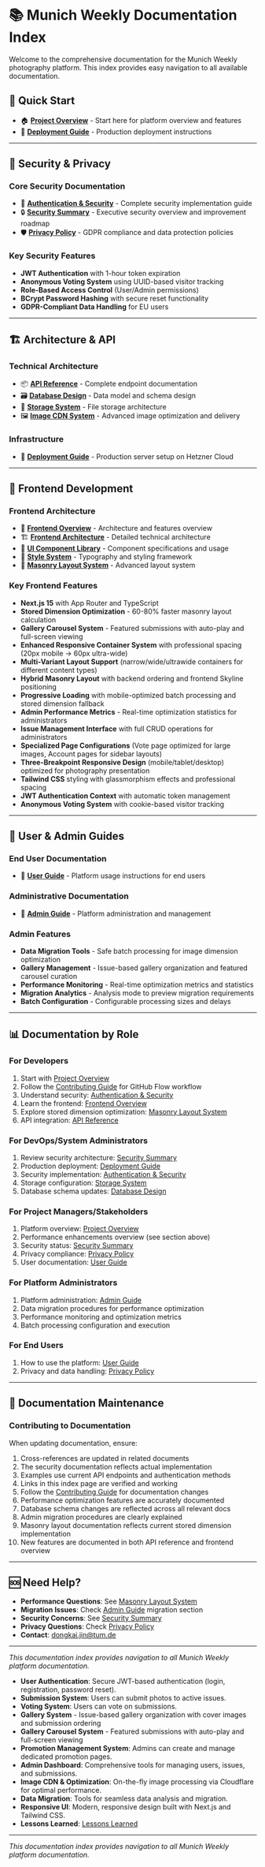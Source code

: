 # 📚 Munich Weekly Documentation Index

Welcome to the comprehensive documentation for the Munich Weekly photography platform. This index provides easy navigation to all available documentation.

## 🚀 Quick Start

- 🏠 **[Project Overview](../README.md)** - Start here for platform overview and features
- 🚀 **[Deployment Guide](./deployment.md)** - Production deployment instructions

---

## 🔐 Security & Privacy

### Core Security Documentation
- 🔐 **[Authentication & Security](./auth.md)** - Complete security implementation guide
- 🔒 **[Security Summary](./security-summary.md)** - Executive security overview and improvement roadmap
- 🛡️ **[Privacy Policy](./privacy.md)** - GDPR compliance and data protection policies

### Key Security Features
- **JWT Authentication** with 1-hour token expiration
- **Anonymous Voting System** using UUID-based visitor tracking
- **Role-Based Access Control** (User/Admin permissions)
- **BCrypt Password Hashing** with secure reset functionality
- **GDPR-Compliant Data Handling** for EU users

---

## 🏗️ Architecture & API

### Technical Architecture
- 📦 **[API Reference](./api.md)** - Complete endpoint documentation
- 🗃️ **[Database Design](./database.md)** - Data model and schema design
- 💾 **[Storage System](./storage.md)** - File storage architecture
- 🖼️ **[Image CDN System](./image-cdn.md)** - Advanced image optimization and delivery

### Infrastructure
- 🚀 **[Deployment Guide](./deployment.md)** - Production server setup on Hetzner Cloud

---

## 📱 Frontend Development

### Frontend Architecture
- 📱 **[Frontend Overview](./frontend-overview.md)** - Architecture and features overview
- 🏗️ **[Frontend Architecture](./frontend-architecture.md)** - Detailed technical architecture
- 🧩 **[UI Component Library](./ui-components.md)** - Component specifications and usage
- 🎨 **[Style System](./style-system.md)** - Typography and styling framework
- 🧱 **[Masonry Layout System](./masonry-layout-system.md)** - Advanced layout system

### Key Frontend Features
- **Next.js 15** with App Router and TypeScript
- **Stored Dimension Optimization** - 60-80% faster masonry layout calculation
- **Gallery Carousel System** - Featured submissions with auto-play and full-screen viewing
- **Enhanced Responsive Container System** with professional spacing (20px mobile → 60px ultra-wide)
- **Multi-Variant Layout Support** (narrow/wide/ultrawide containers for different content types)
- **Hybrid Masonry Layout** with backend ordering and frontend Skyline positioning
- **Progressive Loading** with mobile-optimized batch processing and stored dimension fallback
- **Admin Performance Metrics** - Real-time optimization statistics for administrators
- **Issue Management Interface** with full CRUD operations for administrators
- **Specialized Page Configurations** (Vote page optimized for large images, Account pages for sidebar layouts)
- **Three-Breakpoint Responsive Design** (mobile/tablet/desktop) optimized for photography presentation
- **Tailwind CSS** styling with glassmorphism effects and professional spacing
- **JWT Authentication Context** with automatic token management
- **Anonymous Voting System** with cookie-based visitor tracking

---

## 👥 User & Admin Guides

### End User Documentation
- 👤 **[User Guide](./user-guide.md)** - Platform usage instructions for end users

### Administrative Documentation
- 🔧 **[Admin Guide](./admin-guide.md)** - Platform administration and management

### Admin Features
- **Data Migration Tools** - Safe batch processing for image dimension optimization
- **Gallery Management** - Issue-based gallery organization and featured carousel curation
- **Performance Monitoring** - Real-time optimization metrics and statistics
- **Migration Analytics** - Analysis mode to preview migration requirements
- **Batch Configuration** - Configurable processing sizes and delays

---

## 📊 Documentation by Role

### For Developers
1. Start with [Project Overview](../README.md)
2. Follow the [Contributing Guide](./contributing.md) for GitHub Flow workflow
3. Understand security: [Authentication & Security](./auth.md)
4. Learn the frontend: [Frontend Overview](./frontend-overview.md)
5. Explore stored dimension optimization: [Masonry Layout System](./masonry-layout-system.md)
6. API integration: [API Reference](./api.md)

### For DevOps/System Administrators
1. Review security architecture: [Security Summary](./security-summary.md)
2. Production deployment: [Deployment Guide](./deployment.md)
3. Security implementation: [Authentication & Security](./auth.md)
4. Storage configuration: [Storage System](./storage.md)
5. Database schema updates: [Database Design](./database.md)

### For Project Managers/Stakeholders
1. Platform overview: [Project Overview](../README.md)
2. Performance enhancements overview (see section above)
3. Security status: [Security Summary](./security-summary.md)
4. Privacy compliance: [Privacy Policy](./privacy.md)
5. User documentation: [User Guide](./user-guide.md)

### For Platform Administrators
1. Platform administration: [Admin Guide](./admin-guide.md)
2. Data migration procedures for performance optimization
3. Performance monitoring and optimization metrics
4. Batch processing configuration and execution

### For End Users
1. How to use the platform: [User Guide](./user-guide.md)
2. Privacy and data handling: [Privacy Policy](./privacy.md)

---

## 🔄 Documentation Maintenance

### Contributing to Documentation
When updating documentation, ensure:
1. Cross-references are updated in related documents
2. The security documentation reflects actual implementation
3. Examples use current API endpoints and authentication methods
4. Links in this index page are verified and working
5. Follow the [Contributing Guide](./contributing.md) for documentation changes
6. Performance optimization features are accurately documented
7. Database schema changes are reflected across all relevant docs
8. Admin migration procedures are clearly explained
9. Masonry layout documentation reflects current stored dimension implementation
10. New features are documented in both API reference and frontend overview

---

## 🆘 Need Help?

- **Performance Questions**: See [Masonry Layout System](./masonry-layout-system.md)
- **Migration Issues**: Check [Admin Guide](./admin-guide.md) migration section
- **Security Concerns**: See [Security Summary](./security-summary.md)
- **Privacy Questions**: Check [Privacy Policy](./privacy.md)
- **Contact**: dongkai.jin@tum.de

---

*This documentation index provides navigation to all Munich Weekly platform documentation.*

- **User Authentication**: Secure JWT-based authentication (login, registration, password reset).
- **Submission System**: Users can submit photos to active issues.
- **Voting System**: Users can vote on submissions.
- **Gallery System** - Issue-based gallery organization with cover images and submission ordering
- **Gallery Carousel System** - Featured submissions with auto-play and full-screen viewing
- **Promotion Management System**: Admins can create and manage dedicated promotion pages.
- **Admin Dashboard**: Comprehensive tools for managing users, issues, and submissions.
- **Image CDN & Optimization**: On-the-fly image processing via Cloudflare for optimal performance.
- **Data Migration**: Tools for seamless data analysis and migration.
- **Responsive UI**: Modern, responsive design built with Next.js and Tailwind CSS.
- **Lessons Learned**: [Lessons Learned](./lessons-learned.md)

---

*This documentation index provides navigation to all Munich Weekly platform documentation.* 